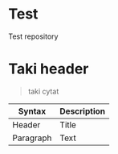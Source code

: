 # Test
Test repository
# Taki header
> taki cytat


| Syntax | Description |
| ----------- | ----------- |
| Header | Title |
| Paragraph | Text | 
